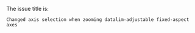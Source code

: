 The issue title is:

```text
Changed axis selection when zooming datalim-adjustable fixed-aspect axes
```
